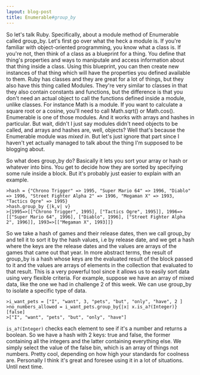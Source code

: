 ```yaml
---
layout: blog-post
title: Enumerable#group_by
---
```

So let's talk Ruby. Specifically, about a module method of Enumerable called group_by. Let's first go over what the heck a module is. If you're familiar with object-oriented programming, you know what a class is. If you're not, then think of a class as a blueprint for a thing. You define that thing's properties and ways to maniputale and access information about that thing inside a class. Using this blueprint, you can then create new instances of that thing which will have the properties you defined available to them. Ruby has classes and they are great for a lot of things, but they also have this thing called Modules. They're very similar to classes in that they also contain constants and functions, but the difference is that you don't need an actual object to call the functions defined inside a module, unlike classes. For instance Math is a module. If you want to calculate a square root or a cosine, you'll need to call Math.sqrt() or Math.cos(). Enumerable is one of those modules. And it works with arrays and hashes in particular. But wait, didn't I just say modules didn't need objects to be called, and arrays and hashes are, well, objects? Well that's because the Enumerable module was _mixed in_. But let's just ignore that part since I haven't yet actually managed to talk about the thing I'm supposed to be blogging about.

So what does group_by do? Basically it lets you sort your array or hash or whatever into bins. You get to decide how they are sorted by specifying some rule inside a block. But it's probably just easier to explain with an example.

	>hash = {"Chrono Trigger" => 1995, "Super Mario 64" => 1996, "Diablo" => 1996, "Street Fighter Alpha 2" => 1996, "Megaman X" => 1993, "Tactics Ogre" => 1995}
	>hash.group_by {|k,v| v}
	>{1995=>[["Chrono Trigger", 1995], ["Tactics Ogre", 1995]], 1996=>[["Super Mario 64", 1996], ["Diablo", 1996], ["Street Fighter Alpha 2", 1996]], 1993=>[["Megaman X", 1993]]}

So we take a hash of games and their release dates, then we call group_by and tell it to sort it by the hash values, i.e by release date, and we get a hash where the keys are the release dates and the values are arrays of the games that came out that year. In more abstract terms, the result of group_by is a hash whose keys are the evaluated result of the block passed to it and the values are arrays of elements in the collection that evaluated to that result. This is a very powerful tool since it allows us to easily sort data using very flexible criteria. For example, suppose we have an array of mixed data, like the one we had in challenge 2 of this week. We can use group_by to isolate a specific type of data.

	>i_want_pets = ["I", "want", 3, "pets", "but", "only", "have", 2 ]
	>no_numbers_allowed = i_want_pets.group_by{|x| x.is_a?(Integer)}[false]
	>["I", "want", "pets", "but", "only", "have"]

`is_a?(Integer)` checks each element to see if it's a number and returns a boolean. So we have a hash with 2 keys: true and false, the former containing all the integers and the latter containing everything else. We simply select the value of the false bin, which is an array of things not numbers. Pretty cool, depending on how high your standards for coolness are. Personally I think it's great and foresee using it in a lot of situations. Until next time.